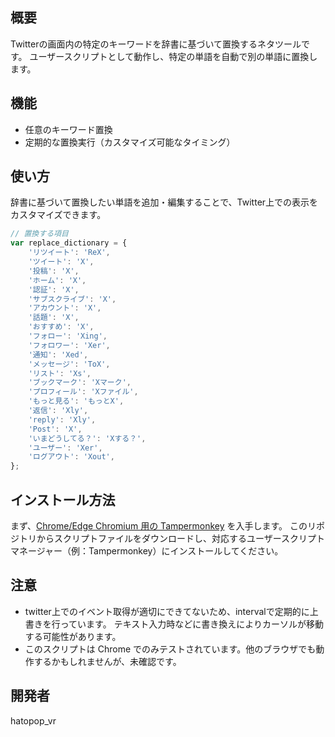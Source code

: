 ## 概要
Twitterの画面内の特定のキーワードを辞書に基づいて置換するネタツールです。
ユーザースクリプトとして動作し、特定の単語を自動で別の単語に置換します。

## 機能
- 任意のキーワード置換
- 定期的な置換実行（カスタマイズ可能なタイミング）

## 使い方
辞書に基づいて置換したい単語を追加・編集することで、Twitter上での表示をカスタマイズできます。

```js
// 置換する項目
var replace_dictionary = {
    'リツイート': 'ReX',
    'ツイート': 'X',
    '投稿': 'X',
    'ホーム': 'X',
    '認証': 'X',
    'サブスクライブ': 'X',
    'アカウント': 'X',
    '話題': 'X',
    'おすすめ': 'X',
    'フォロー': 'Xing',
    'フォロワー': 'Xer',
    '通知': 'Xed',
    'メッセージ': 'ToX',
    'リスト': 'Xs',
    'ブックマーク': 'Xマーク',
    'プロフィール': 'Xファイル',
    'もっと見る': 'もっとX',
    '返信': 'Xly',
    'reply': 'Xly',
    'Post': 'X',
    'いまどうしてる？': 'Xする？',
    'ユーザー': 'Xer',
    'ログアウト': 'Xout',
};
```

## インストール方法
まず、[Chrome/Edge Chromium 用の Tampermonkey](https://chrome.google.com/webstore/detail/tampermonkey/dhdgffkkebhmkfjojejmpbldmpobfkfo) を入手します。
このリポジトリからスクリプトファイルをダウンロードし、対応するユーザースクリプトマネージャー（例：Tampermonkey）にインストールしてください。

## 注意
- twitter上でのイベント取得が適切にできてないため、intervalで定期的に上書きを行っています。
  テキスト入力時などに書き換えによりカーソルが移動する可能性があります。
- このスクリプトは Chrome でのみテストされています。他のブラウザでも動作するかもしれませんが、未確認です。

## 開発者
hatopop_vr
